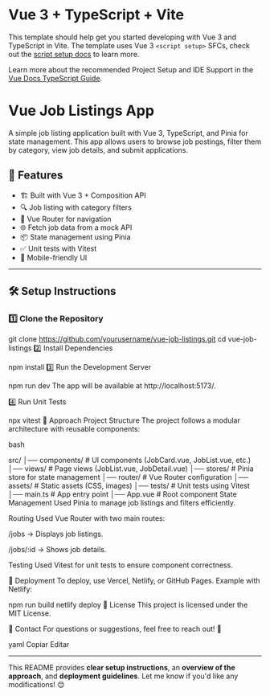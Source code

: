 # Vue 3 + TypeScript + Vite

This template should help get you started developing with Vue 3 and TypeScript in Vite. The template uses Vue 3 `<script setup>` SFCs, check out the [script setup docs](https://v3.vuejs.org/api/sfc-script-setup.html#sfc-script-setup) to learn more.

Learn more about the recommended Project Setup and IDE Support in the [Vue Docs TypeScript Guide](https://vuejs.org/guide/typescript/overview.html#project-setup).

# Vue Job Listings App

A simple job listing application built with Vue 3, TypeScript, and Pinia for state management. This app allows users to browse job postings, filter them by category, view job details, and submit applications.

## 🚀 Features
- 🏗 Built with Vue 3 + Composition API  
- 🔍 Job listing with category filters  
- 📌 Vue Router for navigation  
- 🌐 Fetch job data from a mock API  
- 📦 State management using Pinia  
- ✅ Unit tests with Vitest  
- 📱 Mobile-friendly UI  

---

## 🛠️ Setup Instructions  

### 1️⃣ Clone the Repository  

git clone https://github.com/yourusername/vue-job-listings.git
cd vue-job-listings
2️⃣ Install Dependencies

npm install
3️⃣ Run the Development Server

npm run dev
The app will be available at http://localhost:5173/.

4️⃣ Run Unit Tests

npx vitest
📌 Approach
Project Structure
The project follows a modular architecture with reusable components:

bash

src/
│── components/   # UI components (JobCard.vue, JobList.vue, etc.)
│── views/        # Page views (JobList.vue, JobDetail.vue)
│── stores/       # Pinia store for state management
│── router/       # Vue Router configuration
│── assets/       # Static assets (CSS, images)
│── tests/        # Unit tests using Vitest
│── main.ts       # App entry point
│── App.vue       # Root component
State Management
Used Pinia to manage job listings and filters efficiently.

Routing
Used Vue Router with two main routes:

/jobs → Displays job listings.

/jobs/:id → Shows job details.

Testing
Used Vitest for unit tests to ensure component correctness.

🎯 Deployment
To deploy, use Vercel, Netlify, or GitHub Pages. Example with Netlify:


npm run build
netlify deploy
📜 License
This project is licensed under the MIT License.

📩 Contact
For questions or suggestions, feel free to reach out! 🚀

yaml
Copiar
Editar

---

This README provides **clear setup instructions**, an **overview of the approach**, and **deployment guidelines**. Let me know if you'd like any modifications! 😊